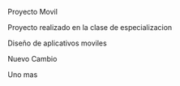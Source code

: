Proyecto Movil

Proyecto realizado en la clase de especializacion

Diseño de aplicativos moviles

Nuevo Cambio

Uno mas

